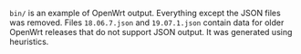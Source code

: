 
`bin/` is an example of OpenWrt output. Everything except the JSON files was removed.
Files `18.06.7.json` and `19.07.1.json` contain data for older OpenWrt releases that do not support JSON output. It was generated using heuristics.
